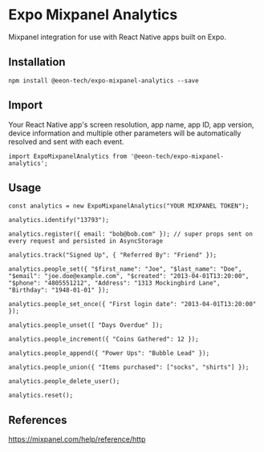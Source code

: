 Expo Mixpanel Analytics
=========

Mixpanel integration for use with React Native apps built on Expo.

## Installation

```
npm install @eeon-tech/expo-mixpanel-analytics --save
```

## Import

Your React Native app's screen resolution, app name, app ID, app version, device information and multiple other parameters will be automatically resolved and sent with each event.
```
import ExpoMixpanelAnalytics from '@eeon-tech/expo-mixpanel-analytics';
```

## Usage
```
const analytics = new ExpoMixpanelAnalytics("YOUR MIXPANEL TOKEN");

analytics.identify("13793");

analytics.register({ email: "bob@bob.com" }); // super props sent on every request and persisted in AsyncStorage

analytics.track("Signed Up", { "Referred By": "Friend" });

analytics.people_set({ "$first_name": "Joe", "$last_name": "Doe", "$email": "joe.doe@example.com", "$created": "2013-04-01T13:20:00", "$phone": "4805551212", "Address": "1313 Mockingbird Lane", "Birthday": "1948-01-01" });

analytics.people_set_once({ "First login date": "2013-04-01T13:20:00" });

analytics.people_unset([ "Days Overdue" ]);

analytics.people_increment({ "Coins Gathered": 12 });

analytics.people_append({ "Power Ups": "Bubble Lead" });

analytics.people_union({ "Items purchased": ["socks", "shirts"] });

analytics.people_delete_user();

analytics.reset();

```

## References
https://mixpanel.com/help/reference/http
